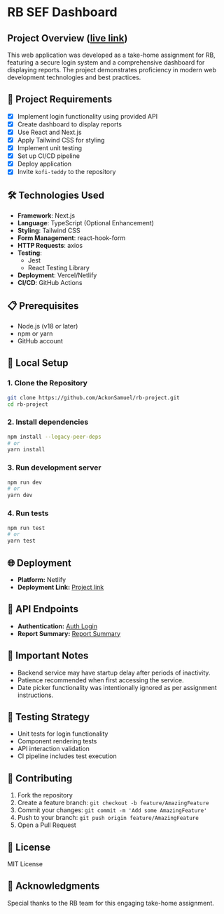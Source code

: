 # RB SEF Dashboard

## Project Overview ([live link](https://rainforestbuilder.netlify.app/))
This web application was developed as a take-home assignment for RB, featuring a secure login system and a comprehensive dashboard for displaying reports. The project demonstrates proficiency in modern web development technologies and best practices.

## 🚀 Project Requirements
- [x] Implement login functionality using provided API
- [x] Create dashboard to display reports
- [x] Use React and Next.js
- [x] Apply Tailwind CSS for styling
- [x] Implement unit testing
- [x] Set up CI/CD pipeline
- [x] Deploy application
- [x] Invite `kofi-teddy` to the repository

## 🛠 Technologies Used
- **Framework**: Next.js
- **Language**: TypeScript (Optional Enhancement)
- **Styling**: Tailwind CSS
- **Form Management**: react-hook-form
- **HTTP Requests**: axios
- **Testing**: 
  - Jest
  - React Testing Library
- **Deployment**: Vercel/Netlify
- **CI/CD**: GitHub Actions

## 📋 Prerequisites
- Node.js (v18 or later)
- npm or yarn
- GitHub account

## 🔧 Local Setup

### 1. Clone the Repository
```bash
git clone https://github.com/AckonSamuel/rb-project.git
cd rb-project
```

### 2. Install dependencies
```bash
npm install --legacy-peer-deps
# or
yarn install
```

### 3. Run development server

```bash
npm run dev
# or
yarn dev
```

### 4. Run tests

```bash
npm run test
# or
yarn test
```

## 🌐 Deployment

- **Platform:** Netlify
- **Deployment Link:** [Project link](https://rainforestbuilder.netlify.app/)

## 🔐 API Endpoints

- **Authentication:** [Auth Login](https://rb-playground.onrender.com/internal/redoc/#tag/auth/operation/auth_login_create)
- **Report Summary:** [Report Summary](https://rb-playground.onrender.com/internal/redoc/#tag/report/operation/report_get_summary)

## 📝 Important Notes

- Backend service may have startup delay after periods of inactivity.
- Patience recommended when first accessing the service.
- Date picker functionality was intentionally ignored as per assignment instructions.

## 🧪 Testing Strategy

- Unit tests for login functionality
- Component rendering tests
- API interaction validation
- CI pipeline includes test execution

## 🤝 Contributing

1. Fork the repository
2. Create a feature branch: `git checkout -b feature/AmazingFeature`
3. Commit your changes: `git commit -m 'Add some AmazingFeature'`
4. Push to your branch: `git push origin feature/AmazingFeature`
5. Open a Pull Request

## 📜 License

MIT License

## 🙏 Acknowledgments

Special thanks to the RB team for this engaging take-home assignment.